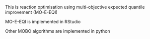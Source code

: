 This is reaction optimisation using multi-objective expected quantile improvement (MO-E-EQI)

MO-E-EQI is implemented in RStudio

Other MOBO algorithms are implemented in python
